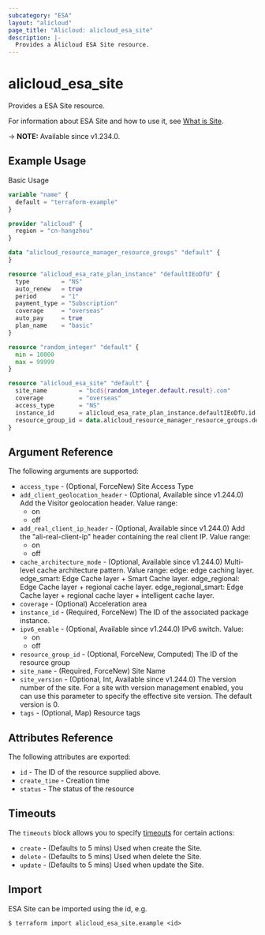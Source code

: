 ```yaml
---
subcategory: "ESA"
layout: "alicloud"
page_title: "Alicloud: alicloud_esa_site"
description: |-
  Provides a Alicloud ESA Site resource.
---
```


# alicloud_esa_site

Provides a ESA Site resource.



For information about ESA Site and how to use it, see [What is Site](https://www.alibabacloud.com/help/en/edge-security-acceleration/esa/user-guide/site-management).

-> **NOTE:** Available since v1.234.0.

## Example Usage

Basic Usage

```terraform
variable "name" {
  default = "terraform-example"
}

provider "alicloud" {
  region = "cn-hangzhou"
}

data "alicloud_resource_manager_resource_groups" "default" {
}

resource "alicloud_esa_rate_plan_instance" "defaultIEoDfU" {
  type         = "NS"
  auto_renew   = true
  period       = "1"
  payment_type = "Subscription"
  coverage     = "overseas"
  auto_pay     = true
  plan_name    = "basic"
}

resource "random_integer" "default" {
  min = 10000
  max = 99999
}

resource "alicloud_esa_site" "default" {
  site_name         = "bcd${random_integer.default.result}.com"
  coverage          = "overseas"
  access_type       = "NS"
  instance_id       = alicloud_esa_rate_plan_instance.defaultIEoDfU.id
  resource_group_id = data.alicloud_resource_manager_resource_groups.default.ids.0
}
```

## Argument Reference

The following arguments are supported:
* `access_type` - (Optional, ForceNew) Site Access Type
* `add_client_geolocation_header` - (Optional, Available since v1.244.0) Add the Visitor geolocation header. Value range:
  - on
  - off
* `add_real_client_ip_header` - (Optional, Available since v1.244.0) Add the "ali-real-client-ip" header containing the real client IP. Value range:
  - on
  - off
* `cache_architecture_mode` - (Optional, Available since v1.244.0) Multi-level cache architecture pattern. Value range:
edge: edge caching layer.
edge_smart: Edge Cache layer + Smart Cache layer.
edge_regional: Edge Cache layer + regional cache layer.
edge_regional_smart: Edge Cache layer + regional cache layer + intelligent cache layer.
* `coverage` - (Optional) Acceleration area
* `instance_id` - (Required, ForceNew) The ID of the associated package instance.
* `ipv6_enable` - (Optional, Available since v1.244.0) IPv6 switch. Value:
  - on
  - off
* `resource_group_id` - (Optional, ForceNew, Computed) The ID of the resource group
* `site_name` - (Required, ForceNew) Site Name
* `site_version` - (Optional, Int, Available since v1.244.0) The version number of the site. For a site with version management enabled, you can use this parameter to specify the effective site version. The default version is 0.
* `tags` - (Optional, Map) Resource tags

## Attributes Reference

The following attributes are exported:
* `id` - The ID of the resource supplied above.
* `create_time` - Creation time
* `status` - The status of the resource

## Timeouts

The `timeouts` block allows you to specify [timeouts](https://www.terraform.io/docs/configuration-0-11/resources.html#timeouts) for certain actions:
* `create` - (Defaults to 5 mins) Used when create the Site.
* `delete` - (Defaults to 5 mins) Used when delete the Site.
* `update` - (Defaults to 5 mins) Used when update the Site.

## Import

ESA Site can be imported using the id, e.g.

```shell
$ terraform import alicloud_esa_site.example <id>
```